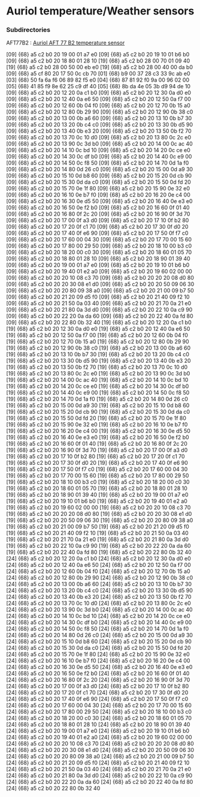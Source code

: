 # Auriol temperature/Weather sensors


### Subdirectories ###

AFT77B2 : [Auriol AFT 77 B2 temperature sensor](AFT77B2/)


[09] {68} a5 c2 b0 20 19 00 01 a7 e0
[09] {68} a5 c2 b0 20 19 10 01 b6 b0
[09] {68} a5 c2 b0 20 18 80 01 28 10
[19] {68} a5 c2 b0 28 00 70 01 09 40
[19] {68} a5 c2 b0 28 00 50 00 eb e0
[19] {68} a5 c2 b0 28 00 40 00 da b0
[09] {68} a5 cf 80 20 17 50 0c cb 70
[01] {68} b9 00 37 28 c3 33 9c ab e0 
[03] {68} 50 fa 6a f6 06 89 82 f5 e0 
[04] {68} 87 81 92 f0 9a 00 96 02 00 
[05] {68} 41 85 f9 8e 62 25 c9 df 40 
[05] {68} 8b da 4e 05 3b d9 94 de 10 
[09] {68} a5 c2 b0 20 12 20 0a c1 b0 
[09] {68} a5 c2 b0 20 12 30 0a d0 e0 
[09] {68} a5 c2 b0 20 12 40 0a e6 50 
[09] {68} a5 c2 b0 20 12 50 0a f7 00 
[09] {68} a5 c2 b0 20 12 60 0b 04 f0 
[09] {68} a5 c2 b0 20 12 70 0b 15 a0 
[09] {68} a5 c2 b0 20 12 80 0b 29 90 
[09] {68} a5 c2 b0 20 12 90 0b 38 c0 
[09] {68} a5 c2 b0 20 13 00 0b a6 60 
[09] {68} a5 c2 b0 20 13 10 0b b7 30 
[09] {68} a5 c2 b0 20 13 20 0b c4 c0 
[09] {68} a5 c2 b0 20 13 30 0b d5 90 
[09] {68} a5 c2 b0 20 13 40 0b e3 20 
[09] {68} a5 c2 b0 20 13 50 0b f2 70 
[09] {68} a5 c2 b0 20 13 70 0c 10 d0 
[09] {68} a5 c2 b0 20 13 80 0c 2c e0 
[09] {68} a5 c2 b0 20 13 90 0c 3d b0 
[09] {68} a5 c2 b0 20 14 00 0c ac 40 
[09] {68} a5 c2 b0 20 14 10 0c bd 10 
[09] {68} a5 c2 b0 20 14 20 0c ce e0 
[09] {68} a5 c2 b0 20 14 30 0c df b0 
[09] {68} a5 c2 b0 20 14 40 0c e9 00 
[09] {68} a5 c2 b0 20 14 50 0c f8 50 
[09] {68} a5 c2 b0 20 14 70 0d 1a f0 
[09] {68} a5 c2 b0 20 14 80 0d 26 c0 
[09] {68} a5 c2 b0 20 15 00 0d a9 30 
[09] {68} a5 c2 b0 20 15 10 0d b8 60 
[09] {68} a5 c2 b0 20 15 20 0d cb 90 
[09] {68} a5 c2 b0 20 15 30 0d da c0 
[09] {68} a5 c2 b0 20 15 50 0d fd 20 
[09] {68} a5 c2 b0 20 15 70 0e 1f 80 
[09] {68} a5 c2 b0 20 15 90 0e 32 e0 
[09] {68} a5 c2 b0 20 16 10 0e b7 f0 
[09] {68} a5 c2 b0 20 16 20 0e c4 00 
[09] {68} a5 c2 b0 20 16 30 0e d5 50 
[09] {68} a5 c2 b0 20 16 40 0e e3 e0 
[09] {68} a5 c2 b0 20 16 50 0e f2 b0 
[09] {68} a5 c2 b0 20 16 60 0f 01 40 
[09] {68} a5 c2 b0 20 16 80 0f 2c 20 
[09] {68} a5 c2 b0 20 16 90 0f 3d 70 
[09] {68} a5 c2 b0 20 17 00 0f a3 d0 
[09] {68} a5 c2 b0 20 17 10 0f b2 80 
[09] {68} a5 c2 b0 20 17 20 0f c1 70 
[09] {68} a5 c2 b0 20 17 30 0f d0 20 
[09] {68} a5 c2 b0 20 17 40 0f e6 90 
[09] {68} a5 c2 b0 20 17 50 0f f7 c0 
[09] {68} a5 c2 b0 20 17 60 00 04 30 
[09] {68} a5 c2 b0 20 17 70 00 15 60 
[09] {68} a5 c2 b0 20 17 80 00 29 50 
[09] {68} a5 c2 b0 20 18 10 00 b3 c0 
[09] {68} a5 c2 b0 20 18 20 00 c0 30 
[09] {68} a5 c2 b0 20 18 60 01 05 70 
[09] {68} a5 c2 b0 20 18 80 01 28 10 
[09] {68} a5 c2 b0 20 18 90 01 39 40 
[09] {68} a5 c2 b0 20 19 00 01 a7 e0 
[09] {68} a5 c2 b0 20 19 10 01 b6 b0 
[09] {68} a5 c2 b0 20 19 40 01 e2 a0 
[09] {68} a5 c2 b0 20 19 60 02 00 00 
[09] {68} a5 c2 b0 20 20 10 08 c3 70 
[09] {68} a5 c2 b0 20 20 20 08 d0 80 
[09] {68} a5 c2 b0 20 20 30 08 e1 d0 
[09] {68} a5 c2 b0 20 20 50 09 06 30 
[09] {68} a5 c2 b0 20 20 80 09 38 a0 
[09] {68} a5 c2 b0 20 21 00 09 b7 50 
[09] {68} a5 c2 b0 20 21 20 09 d5 f0 
[09] {68} a5 c2 b0 20 21 40 09 f2 10 
[09] {68} a5 c2 b0 20 21 50 0a 03 40 
[09] {68} a5 c2 b0 20 21 70 0a 21 e0 
[09] {68} a5 c2 b0 20 21 80 0a 3d d0 
[09] {68} a5 c2 b0 20 22 10 0a c9 90 
[09] {68} a5 c2 b0 20 22 20 0a da 60 
[09] {68} a5 c2 b0 20 22 40 0a fd 80 
[09] {68} a5 c2 b0 20 22 80 0b 32 40 
[19] {68} a5 c2 b0 20 12 20 0a c1 b0 
[19] {68} a5 c2 b0 20 12 30 0a d0 e0 
[19] {68} a5 c2 b0 20 12 40 0a e6 50 
[19] {68} a5 c2 b0 20 12 50 0a f7 00 
[19] {68} a5 c2 b0 20 12 60 0b 04 f0 
[19] {68} a5 c2 b0 20 12 70 0b 15 a0 
[19] {68} a5 c2 b0 20 12 80 0b 29 90 
[19] {68} a5 c2 b0 20 12 90 0b 38 c0 
[19] {68} a5 c2 b0 20 13 00 0b a6 60 
[19] {68} a5 c2 b0 20 13 10 0b b7 30 
[19] {68} a5 c2 b0 20 13 20 0b c4 c0 
[19] {68} a5 c2 b0 20 13 30 0b d5 90 
[19] {68} a5 c2 b0 20 13 40 0b e3 20 
[19] {68} a5 c2 b0 20 13 50 0b f2 70 
[19] {68} a5 c2 b0 20 13 70 0c 10 d0 
[19] {68} a5 c2 b0 20 13 80 0c 2c e0 
[19] {68} a5 c2 b0 20 13 90 0c 3d b0 
[19] {68} a5 c2 b0 20 14 00 0c ac 40 
[19] {68} a5 c2 b0 20 14 10 0c bd 10 
[19] {68} a5 c2 b0 20 14 20 0c ce e0 
[19] {68} a5 c2 b0 20 14 30 0c df b0 
[19] {68} a5 c2 b0 20 14 40 0c e9 00 
[19] {68} a5 c2 b0 20 14 50 0c f8 50 
[19] {68} a5 c2 b0 20 14 70 0d 1a f0 
[19] {68} a5 c2 b0 20 14 80 0d 26 c0 
[19] {68} a5 c2 b0 20 15 00 0d a9 30 
[19] {68} a5 c2 b0 20 15 10 0d b8 60 
[19] {68} a5 c2 b0 20 15 20 0d cb 90 
[19] {68} a5 c2 b0 20 15 30 0d da c0 
[19] {68} a5 c2 b0 20 15 50 0d fd 20 
[19] {68} a5 c2 b0 20 15 70 0e 1f 80 
[19] {68} a5 c2 b0 20 15 90 0e 32 e0 
[19] {68} a5 c2 b0 20 16 10 0e b7 f0 
[19] {68} a5 c2 b0 20 16 20 0e c4 00 
[19] {68} a5 c2 b0 20 16 30 0e d5 50 
[19] {68} a5 c2 b0 20 16 40 0e e3 e0 
[19] {68} a5 c2 b0 20 16 50 0e f2 b0 
[19] {68} a5 c2 b0 20 16 60 0f 01 40 
[19] {68} a5 c2 b0 20 16 80 0f 2c 20 
[19] {68} a5 c2 b0 20 16 90 0f 3d 70 
[19] {68} a5 c2 b0 20 17 00 0f a3 d0 
[19] {68} a5 c2 b0 20 17 10 0f b2 80 
[19] {68} a5 c2 b0 20 17 20 0f c1 70 
[19] {68} a5 c2 b0 20 17 30 0f d0 20 
[19] {68} a5 c2 b0 20 17 40 0f e6 90 
[19] {68} a5 c2 b0 20 17 50 0f f7 c0 
[19] {68} a5 c2 b0 20 17 60 00 04 30 
[19] {68} a5 c2 b0 20 17 70 00 15 60 
[19] {68} a5 c2 b0 20 17 80 00 29 50 
[19] {68} a5 c2 b0 20 18 10 00 b3 c0 
[19] {68} a5 c2 b0 20 18 20 00 c0 30 
[19] {68} a5 c2 b0 20 18 60 01 05 70 
[19] {68} a5 c2 b0 20 18 80 01 28 10 
[19] {68} a5 c2 b0 20 18 90 01 39 40 
[19] {68} a5 c2 b0 20 19 00 01 a7 e0 
[19] {68} a5 c2 b0 20 19 10 01 b6 b0 
[19] {68} a5 c2 b0 20 19 40 01 e2 a0 
[19] {68} a5 c2 b0 20 19 60 02 00 00 
[19] {68} a5 c2 b0 20 20 10 08 c3 70 
[19] {68} a5 c2 b0 20 20 20 08 d0 80 
[19] {68} a5 c2 b0 20 20 30 08 e1 d0 
[19] {68} a5 c2 b0 20 20 50 09 06 30 
[19] {68} a5 c2 b0 20 20 80 09 38 a0 
[19] {68} a5 c2 b0 20 21 00 09 b7 50 
[19] {68} a5 c2 b0 20 21 20 09 d5 f0 
[19] {68} a5 c2 b0 20 21 40 09 f2 10 
[19] {68} a5 c2 b0 20 21 50 0a 03 40 
[19] {68} a5 c2 b0 20 21 70 0a 21 e0 
[19] {68} a5 c2 b0 20 21 80 0a 3d d0 
[19] {68} a5 c2 b0 20 22 10 0a c9 90 
[19] {68} a5 c2 b0 20 22 20 0a da 60 
[19] {68} a5 c2 b0 20 22 40 0a fd 80 
[19] {68} a5 c2 b0 20 22 80 0b 32 40 
[24] {68} a5 c2 b0 20 12 20 0a c1 b0 
[24] {68} a5 c2 b0 20 12 30 0a d0 e0 
[24] {68} a5 c2 b0 20 12 40 0a e6 50 
[24] {68} a5 c2 b0 20 12 50 0a f7 00 
[24] {68} a5 c2 b0 20 12 60 0b 04 f0 
[24] {68} a5 c2 b0 20 12 70 0b 15 a0 
[24] {68} a5 c2 b0 20 12 80 0b 29 90 
[24] {68} a5 c2 b0 20 12 90 0b 38 c0 
[24] {68} a5 c2 b0 20 13 00 0b a6 60 
[24] {68} a5 c2 b0 20 13 10 0b b7 30 
[24] {68} a5 c2 b0 20 13 20 0b c4 c0 
[24] {68} a5 c2 b0 20 13 30 0b d5 90 
[24] {68} a5 c2 b0 20 13 40 0b e3 20 
[24] {68} a5 c2 b0 20 13 50 0b f2 70 
[24] {68} a5 c2 b0 20 13 70 0c 10 d0 
[24] {68} a5 c2 b0 20 13 80 0c 2c e0 
[24] {68} a5 c2 b0 20 13 90 0c 3d b0 
[24] {68} a5 c2 b0 20 14 00 0c ac 40 
[24] {68} a5 c2 b0 20 14 10 0c bd 10 
[24] {68} a5 c2 b0 20 14 20 0c ce e0 
[24] {68} a5 c2 b0 20 14 30 0c df b0 
[24] {68} a5 c2 b0 20 14 40 0c e9 00 
[24] {68} a5 c2 b0 20 14 50 0c f8 50 
[24] {68} a5 c2 b0 20 14 70 0d 1a f0 
[24] {68} a5 c2 b0 20 14 80 0d 26 c0 
[24] {68} a5 c2 b0 20 15 00 0d a9 30 
[24] {68} a5 c2 b0 20 15 10 0d b8 60 
[24] {68} a5 c2 b0 20 15 20 0d cb 90 
[24] {68} a5 c2 b0 20 15 30 0d da c0 
[24] {68} a5 c2 b0 20 15 50 0d fd 20 
[24] {68} a5 c2 b0 20 15 70 0e 1f 80 
[24] {68} a5 c2 b0 20 15 90 0e 32 e0 
[24] {68} a5 c2 b0 20 16 10 0e b7 f0 
[24] {68} a5 c2 b0 20 16 20 0e c4 00 
[24] {68} a5 c2 b0 20 16 30 0e d5 50 
[24] {68} a5 c2 b0 20 16 40 0e e3 e0 
[24] {68} a5 c2 b0 20 16 50 0e f2 b0 
[24] {68} a5 c2 b0 20 16 60 0f 01 40 
[24] {68} a5 c2 b0 20 16 80 0f 2c 20 
[24] {68} a5 c2 b0 20 16 90 0f 3d 70 
[24] {68} a5 c2 b0 20 17 00 0f a3 d0 
[24] {68} a5 c2 b0 20 17 10 0f b2 80 
[24] {68} a5 c2 b0 20 17 20 0f c1 70 
[24] {68} a5 c2 b0 20 17 30 0f d0 20 
[24] {68} a5 c2 b0 20 17 40 0f e6 90 
[24] {68} a5 c2 b0 20 17 50 0f f7 c0 
[24] {68} a5 c2 b0 20 17 60 00 04 30 
[24] {68} a5 c2 b0 20 17 70 00 15 60 
[24] {68} a5 c2 b0 20 17 80 00 29 50 
[24] {68} a5 c2 b0 20 18 10 00 b3 c0 
[24] {68} a5 c2 b0 20 18 20 00 c0 30 
[24] {68} a5 c2 b0 20 18 60 01 05 70 
[24] {68} a5 c2 b0 20 18 80 01 28 10 
[24] {68} a5 c2 b0 20 18 90 01 39 40 
[24] {68} a5 c2 b0 20 19 00 01 a7 e0 
[24] {68} a5 c2 b0 20 19 10 01 b6 b0 
[24] {68} a5 c2 b0 20 19 40 01 e2 a0 
[24] {68} a5 c2 b0 20 19 60 02 00 00 
[24] {68} a5 c2 b0 20 20 10 08 c3 70 
[24] {68} a5 c2 b0 20 20 20 08 d0 80 
[24] {68} a5 c2 b0 20 20 30 08 e1 d0 
[24] {68} a5 c2 b0 20 20 50 09 06 30 
[24] {68} a5 c2 b0 20 20 80 09 38 a0 
[24] {68} a5 c2 b0 20 21 00 09 b7 50 
[24] {68} a5 c2 b0 20 21 20 09 d5 f0 
[24] {68} a5 c2 b0 20 21 40 09 f2 10 
[24] {68} a5 c2 b0 20 21 50 0a 03 40 
[24] {68} a5 c2 b0 20 21 70 0a 21 e0 
[24] {68} a5 c2 b0 20 21 80 0a 3d d0 
[24] {68} a5 c2 b0 20 22 10 0a c9 90 
[24] {68} a5 c2 b0 20 22 20 0a da 60 
[24] {68} a5 c2 b0 20 22 40 0a fd 80 
[24] {68} a5 c2 b0 20 22 80 0b 32 40 

